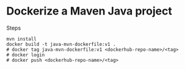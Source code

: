 # Dockerize a Maven Java project 
Steps
```
mvn install
docker build -t java-mvn-dockerfile:v1 .
# docker tag java-mvn-dockerfile:v1 <dockerhub-repo-name>/<tag>
# docker login
# docker push <dockerhub-repo-name>/<tag>
```
